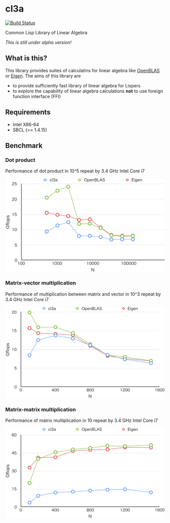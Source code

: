 # cl3a
[![Build Status](https://travis-ci.org/i-kiwamu/cl3a.svg?branch=master)](https://travis-ci.org/i-kiwamu/cl3a)

Common Lisp Library of Linear Algebra

*This is still under alpha version!*

## What is this?
This library provides suites of calculatins for linear algebra like [OpenBLAS](https://github.com/xianyi/OpenBLAS) or [Eigen](http://eigen.tuxfamily.org/index.php?title=Main_Page). The aims of this library are

* to provide sufficiently fast library of linear algebra for Lispers
* to explore the capability of linear algebra calculations **not** to use foreign function interface (FFI)

## Requirements
* Intel X86-64
* SBCL (>= 1.4.15)

## Benchmark
### Dot product
Performance of dot product in 10^5 repeat by 3.4 GHz Intel Core i7

![performance of dot product](https://github.com/i-kiwamu/cl3a/raw/master/bench/dotprod/performance_dotprod.png)

### Matrix-vector multiplication
Performance of multiplication between matrix and vector in 10^3 repeat by 3.4 GHz Intel Core i7

![performance of matrix-vector multiplication](https://github.com/i-kiwamu/cl3a/raw/master/bench/mvmult/performance_mvmult.png)

### Matrix-matrix multiplication
Performance of matrix multiplication in 10 repeat by 3.4 GHz Intel Core i7

![performance of matrix-matrix multiplication](https://github.com/i-kiwamu/cl3a/raw/master/bench/mmmult/performance_mmmult.png)

